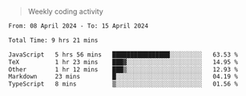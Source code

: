 > Weekly coding activity
<!--START_SECTION:waka-->

```txt
From: 08 April 2024 - To: 15 April 2024

Total Time: 9 hrs 21 mins

JavaScript   5 hrs 56 mins   ████████████████░░░░░░░░░   63.53 %
TeX          1 hr 23 mins    ███▓░░░░░░░░░░░░░░░░░░░░░   14.95 %
Other        1 hr 12 mins    ███▒░░░░░░░░░░░░░░░░░░░░░   12.93 %
Markdown     23 mins         █░░░░░░░░░░░░░░░░░░░░░░░░   04.19 %
TypeScript   8 mins          ▒░░░░░░░░░░░░░░░░░░░░░░░░   01.56 %
```

<!--END_SECTION:waka-->
